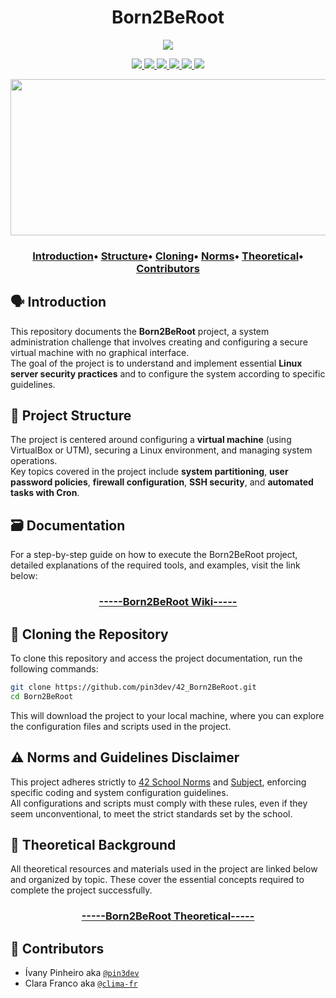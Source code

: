 <h1 align="center">Born2BeRoot</h1>
<p align="center"> 
  <img src="https://img.shields.io/badge/100-125-gray?style=for-the-badge&logo=42&logoColor=gray&labelColor=green"/>
</p>

<p align="center"> 
  <a href="https://github.com/pin3dev/42_Cursus/tree/main/library/#01-Born2BRoot">
    <img src="https://img.shields.io/badge/Virtualization-blue?style=for-the-badge&labelColor=blue&link=https%3A%2F%2Fgithub.com%2Fpin3dev%2F42_Cursus%2Ftree%2Fmain%2Flibrary%2F%2301-Born2BRoot"/>
    <img src="https://img.shields.io/badge/Partitioning-blue?style=for-the-badge&labelColor=blue&link=https%3A%2F%2Fgithub.com%2Fpin3dev%2F42_Cursus%2Ftree%2Fmain%2Flibrary%2F%2301-Born2BRoot"/>
    <img src="https://img.shields.io/badge/Password_Policy-blue?style=for-the-badge&labelColor=blue&link=https%3A%2F%2Fgithub.com%2Fpin3dev%2F42_Cursus%2Ftree%2Fmain%2Flibrary%2F%2301-Born2BRoot"/>
    <img src="https://img.shields.io/badge/SSH-blue?style=for-the-badge&labelColor=blue&link=https%3A%2F%2Fgithub.com%2Fpin3dev%2F42_Cursus%2Ftree%2Fmain%2Flibrary%2F%2301-Born2BRoot"/>
    <img src="https://img.shields.io/badge/Automation-blue?style=for-the-badge&labelColor=blue&link=https%3A%2F%2Fgithub.com%2Fpin3dev%2F42_Cursus%2Ftree%2Fmain%2Flibrary%2F%2301-Born2BRoot"/>
    <img src="https://img.shields.io/badge/Firewall-blue?style=for-the-badge&labelColor=blue&link=https%3A%2F%2Fgithub.com%2Fpin3dev%2F42_Cursus%2Ftree%2Fmain%2Flibrary%2F%2301-Born2BRoot"/>
  </a>
</p>

 <p align="center">
  <img src="https://files.gitbook.com/v0/b/gitbook-x-prod.appspot.com/o/spaces%2FrGPbW3XCn3Kl2phAAgvE%2Fuploads%2FwLr7nj7npMRk4E5XxdBd%2Fezgif-2-9d327d2a00.gif?alt=media&token=14d949a6-1638-4aff-abcc-2da7a848bcd5" width="600" height="250" />

<h3>
  <p align="center"> 
    <a href="#introduction">Introduction</a>• 
    <a href="#structure">Structure</a>• 
    <a href="#cloning">Cloning</a>• 
    <a href="#norms">Norms</a>• 
    <a href="#theoretical">Theoretical</a>• 
    <a href="#contributors">Contributors</a>
  </p>
</h3>


## 🗣️ Introduction <a id="introduction"></a>

This repository documents the **Born2BeRoot** project, a system administration challenge that involves creating and configuring a secure virtual machine with no graphical interface.  
The goal of the project is to understand and implement essential **Linux server security practices** and to configure the system according to specific guidelines.  

## 🧬 Project Structure <a id="structure"></a>

The project is centered around configuring a **virtual machine** (using VirtualBox or UTM), securing a Linux environment, and managing system operations.  
Key topics covered in the project include **system partitioning**, **user password policies**, **firewall configuration**, **SSH security**, and **automated tasks with Cron**.

## 🗃️ Documentation <a id="docs"></a>

For a step-by-step guide on how to execute the Born2BeRoot project, detailed explanations of the required tools, and examples, visit the link below:
<h3 align="center"><a href="https://github.com/pin3dev/42_Born2BeRoot/wiki">-----Born2BeRoot Wiki-----</a></h3>

## 🫥 Cloning the Repository <a id="cloning"></a>

To clone this repository and access the project documentation, run the following commands:

```bash
git clone https://github.com/pin3dev/42_Born2BeRoot.git
cd Born2BeRoot
```
This will download the project to your local machine, where you can explore the configuration files and scripts used in the project.

<!-- ## 🕹️ Execution and Configuration <a id="execution"></a>

### Virtual Machine Setup

The project is developed in **VirtualBox**, where you will set up a Linux distribution (Debian-based or CentOS).  
Follow the **Born2BeRoot subject** to configure your virtual machine with the appropriate security settings. 

### Configuration Overview

The key system configurations required for the project include:

- **Partitioning** using **LVM** (Logical Volume Manager).
- Implementing **password policies** to enforce strong credentials.
- Setting up and securing **SSH** access.
- Configuring **UFW** (Uncomplicated Firewall) or **FirewallD** for added security.
- Setting up **Cron jobs** to automate routine tasks.

## 🕹️ Usage Examples <a id="usage"></a>

After configuring the virtual machine, use the following to test and run the project:

1. Access the machine via SSH:
    ```bash
    ssh user@yourserverip
    ```

2. Check system logs, monitor activity, and manage security features as per the project requirements.

3. To ensure your setup is correct, you can run security checks using built-in Linux tools or external utilities as outlined in the tutorial.-->

## ⚠️ Norms and Guidelines Disclaimer <a id="norms"></a>

This project adheres strictly to [42 School Norms](https://github.com/pin3dev/42_Cursus/blob/b9cd0fe844ddb441d0b3efb98abcee92aee49535/assets/General/norme.en.pdf) and [Subject](https://github.com/pin3dev/42_Cursus/blob/4b2e9de9dfc1099a304bd0f972024b7afbdc2fbe/assets/Born2BeRoot/Rdm/born2beroot_en.subject.pdf), enforcing specific coding and system configuration guidelines.  
All configurations and scripts must comply with these rules, even if they seem unconventional, to meet the strict standards set by the school.

## 📖 Theoretical Background <a id="theoretical"></a>

All theoretical resources and materials used in the project are linked below and organized by topic. These cover the essential concepts required to complete the project successfully.  
<h3 align="center"><a href="https://github.com/pin3dev/42_Cursus/tree/main/library/#01-Born2BRoot">-----Born2BeRoot Theoretical-----</a></h3>

## 👥 Contributors <a id="contributors"></a>

* Ívany Pinheiro aka [`@pin3dev`](https://github.com/pin3dev)
* Clara Franco aka [`@clima-fr`](https://github.com/clima-fr)
